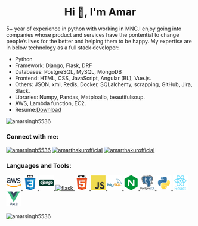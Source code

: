 <h1 align="center">Hi 👋, I'm Amar</h1>
<!---<h3 align="center">A passionate python developer from India</h3>-->

5+ year of experience in python with working in MNC.I enjoy going into companies whose product and services  have the pontential to change people’s lives for the better and helping them to be happy.
My expertise are in below technology as a full stack developer:
- Python
- Framework: Django, Flask, DRF
- Databases: PostgreSQL, MySQL, MongoDB
- Frontend: HTML, CSS, JavaScript, Angular (BL), Vue.js.
- Others: JSON, xml,  Redis, Docker, SQLalchemy, scrapping, GitHub, Jira, Slack.
- Libraries: Numpy, Pandas, Matploalib, beautifulsoup.
- AWS, Lambda function, EC2.
- Resume:<a href="https://docs.google.com/document/d/155jJsLx4bU3C3hMAcsM-vBVpOzgR27jM/edit?usp=sharing&ouid=103452501153083892677&rtpof=true&sd=true" download >Download</a>


<p align="left"> <img src="https://komarev.com/ghpvc/?username=amarsingh5536&label=Profile%20views&color=0e75b6&style=flat" alt="amarsingh5536" /> </p>

<!---<p align="left"> <a href="https://github.com/ryo-ma/github-profile-trophy"><img src="https://github-profile-trophy.vercel.app/?username=amarsingh5536" alt="amarsingh5536" /></a> </p>--->


<h3 align="left">Connect with me:</h3>
<p align="left">
<a href="https://linkedin.com/in/amarsingh5536" target="blank"><img align="center" src="https://raw.githubusercontent.com/rahuldkjain/github-profile-readme-generator/master/src/images/icons/Social/linked-in-alt.svg" alt="amarsingh5536" height="30" width="40" /></a>
<a href="https://fb.com/amarthakurofficial" target="blank"><img align="center" src="https://raw.githubusercontent.com/rahuldkjain/github-profile-readme-generator/master/src/images/icons/Social/facebook.svg" alt="amarthakurofficial" height="30" width="40" /></a>
<a href="https://instagram.com/amarthakurofficial" target="blank"><img align="center" src="https://raw.githubusercontent.com/rahuldkjain/github-profile-readme-generator/master/src/images/icons/Social/instagram.svg" alt="amarthakurofficial" height="30" width="40" /></a>
</p>

<h3 align="left">Languages and Tools:</h3>
<p align="left"> <a href="https://aws.amazon.com" target="_blank" rel="noreferrer"> <img src="https://raw.githubusercontent.com/devicons/devicon/master/icons/amazonwebservices/amazonwebservices-original-wordmark.svg" alt="aws" width="40" height="40"/> </a> <a href="https://www.w3schools.com/css/" target="_blank" rel="noreferrer"> <img src="https://raw.githubusercontent.com/devicons/devicon/master/icons/css3/css3-original-wordmark.svg" alt="css3" width="40" height="40"/> </a> <a href="https://www.djangoproject.com/" target="_blank" rel="noreferrer"> <img src="https://raw.githubusercontent.com/devicons/devicon/master/icons/django/django-original.svg" alt="django" width="40" height="40"/> </a> <a href="https://flask.palletsprojects.com/" target="_blank" rel="noreferrer"> <img src="https://www.vectorlogo.zone/logos/pocoo_flask/pocoo_flask-icon.svg" alt="flask" width="40" height="40"/> </a> <a href="https://www.w3.org/html/" target="_blank" rel="noreferrer"> <img src="https://raw.githubusercontent.com/devicons/devicon/master/icons/html5/html5-original-wordmark.svg" alt="html5" width="40" height="40"/> </a> <a href="https://developer.mozilla.org/en-US/docs/Web/JavaScript" target="_blank" rel="noreferrer"> <img src="https://raw.githubusercontent.com/devicons/devicon/master/icons/javascript/javascript-original.svg" alt="javascript" width="40" height="40"/> </a> <a href="https://www.mysql.com/" target="_blank" rel="noreferrer"> <img src="https://raw.githubusercontent.com/devicons/devicon/master/icons/mysql/mysql-original-wordmark.svg" alt="mysql" width="40" height="40"/> </a> <a href="https://www.nginx.com" target="_blank" rel="noreferrer"> <img src="https://raw.githubusercontent.com/devicons/devicon/master/icons/nginx/nginx-original.svg" alt="nginx" width="40" height="40"/> </a> <a href="https://www.postgresql.org" target="_blank" rel="noreferrer"> <img src="https://raw.githubusercontent.com/devicons/devicon/master/icons/postgresql/postgresql-original-wordmark.svg" alt="postgresql" width="40" height="40"/> </a> <a href="https://www.python.org" target="_blank" rel="noreferrer"> <img src="https://raw.githubusercontent.com/devicons/devicon/master/icons/python/python-original.svg" alt="python" width="40" height="40"/> </a> <a href="https://reactjs.org/" target="_blank" rel="noreferrer"> <img src="https://raw.githubusercontent.com/devicons/devicon/master/icons/react/react-original-wordmark.svg" alt="react" width="40" height="40"/> </a> <a href="https://vuejs.org/" target="_blank" rel="noreferrer"> <img src="https://raw.githubusercontent.com/devicons/devicon/master/icons/vuejs/vuejs-original-wordmark.svg" alt="vuejs" width="40" height="40"/> </a> </p>

<p><img align="center" src="https://github-readme-stats.vercel.app/api/top-langs?username=amarsingh5536&show_icons=true&locale=en&layout=compact" alt="amarsingh5536" /></p>

